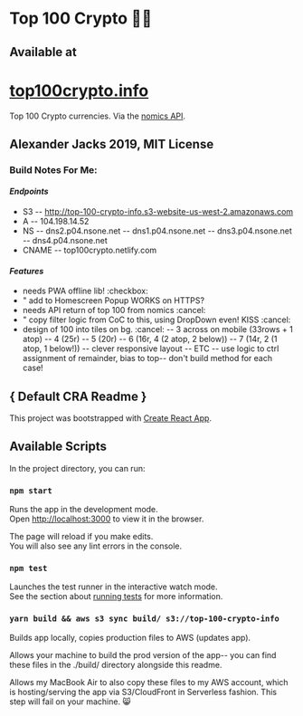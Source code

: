 # Top 100 Crypto :100::money_with_wings:

## Available at
# [top100crypto.info](https://top100crypto.info)

Top 100 Crypto currencies. Via the [nomics API](https://forums.nomics.com/).

## Alexander Jacks 2019, MIT License

### Build Notes For Me:
#### _Endpoints_
- S3
-- http://top-100-crypto-info.s3-website-us-west-2.amazonaws.com
- A 
-- 104.198.14.52
- NS
-- dns2.p04.nsone.net 
-- dns1.p04.nsone.net 
-- dns3.p04.nsone.net 
-- dns4.p04.nsone.net
- CNAME
-- top100crypto.netlify.com

#### _Features_
- needs PWA offline lib! :checkbox:
- " add to Homescreen Popup WORKS on HTTPS?
- needs API return of top 100 from nomics :cancel:
- " copy filter logic from CoC to this, using DropDown even! KISS :cancel:
- design of 100 into tiles on bg. :cancel:
-- 3 across on mobile (33rows + 1 atop)
-- 4 (25r)
-- 5 (20r)
-- 6 (16r, 4 (2 atop, 2 below))
-- 7 (14r, 2 (1 atop, 1 below!))
-- clever responsive layout
-- ETC
-- use logic to ctrl assignment of remainder, bias to top-- don't build method for each case!



## { Default CRA Readme }

This project was bootstrapped with [Create React App](https://github.com/facebook/create-react-app).

## Available Scripts

In the project directory, you can run:

### `npm start`

Runs the app in the development mode.<br>
Open [http://localhost:3000](http://localhost:3000) to view it in the browser.

The page will reload if you make edits.<br>
You will also see any lint errors in the console.

### `npm test`

Launches the test runner in the interactive watch mode.<br>
See the section about [running tests](https://facebook.github.io/create-react-app/docs/running-tests) for more information.

### `yarn build && aws s3 sync build/ s3://top-100-crypto-info`

Builds app locally, copies production files to AWS (updates app).

Allows your machine to build the prod version of the app-- you can find these files in the ./build/ directory alongside this readme.

Allows my MacBook Air to also copy these files to my AWS account, which is hosting/serving the app via S3/CloudFront in Serverless fashion. This step will fail on your machine. :smile_cat:

